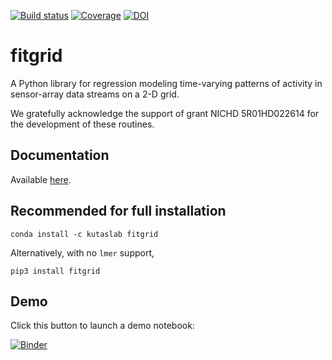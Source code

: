 [![Build status](https://travis-ci.org/kutaslab/fitgrid.svg?branch=master)](https://travis-ci.org/kutaslab/fitgrid)
[![Coverage](https://codecov.io/gh/kutaslab/fitgrid/branch/master/graph/badge.svg)](https://codecov.io/gh/kutaslab/fitgrid)
[![DOI](https://zenodo.org/badge/147436563.svg)](https://zenodo.org/badge/latestdoi/147436563)

# fitgrid

A Python library for regression modeling time-varying patterns of activity in sensor-array data streams on a 2-D grid.

We gratefully acknowledge the support of grant NICHD 5R01HD022614 for the development of these routines.

## Documentation

Available [here](https://kutaslab.github.io/fitgrid).


## Recommended for full installation

    conda install -c kutaslab fitgrid

Alternatively, with no `lmer` support,

    pip3 install fitgrid


## Demo

Click this button to launch a demo notebook:

[![Binder](https://mybinder.org/badge.svg)](https://mybinder.org/v2/gh/kutaslab/fitgrid/fg050_dev2?filepath=notebooks/Demo.ipynb)
